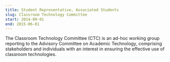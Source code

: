 ```yaml
---
title: Student Representative, Associated Students
slug: Classroom Technology Committee
start: 2014-09-01
end: 2015-06-01
---
```


The Classroom Technology Committee (CTC) is an ad-hoc working group reporting to the Advisory Committee on Academic Technology, comprising stakeholders and individuals with an interest in ensuring the effective use of classroom technologies.
